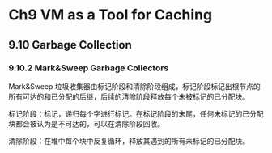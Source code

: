 # Ch9 VM as a Tool for Caching

## 9.10 Garbage Collection

### 9.10.2 Mark&Sweep Garbage Collectors

Mark&Sweep 垃圾收集器由标记阶段和清除阶段组成，标记阶段标记出根节点的所有可达的和已分配的后继，后续的清除阶段释放每个未被标记的已分配块。

标记阶段：标记，递归每个字进行标记。在标记阶段的末尾，任何未标记的已分配块都会被认为是不可达的，可以在清除阶段回收。

清除阶段：在堆中每个块中反复循环，释放其遇到的所有未标记的已分配块。
